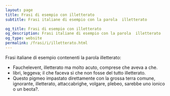 ```yaml
---
layout: page
title: Frasi di esempio con illetterato 
subtitle: Frasi italiane di esempio con la parola  illetterato

og_title: Frasi di esempio con illetterato 
og_description: Frasi italiane di esempio con la parola  illetterato
og_type: website
permalink: /frasi/i/illetterato.html
---
```


Frasi italiane di esempio contenenti la parola illetterato:


- Fauchelevent, illetterato ma molto acuto, comprese che aveva a che.
- libri, leggeva; il che faceva sì che non fosse del tutto illetterato.
- Questo pigmeo impastato direttamente con la grossa terra comune, ignorante, illetterato, attaccabrighe, volgare, plebeo, sarebbe uno ionico o un beota?.
